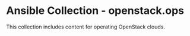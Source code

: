 # Ansible Collection - openstack.ops

This collection includes content for operating OpenStack clouds.
